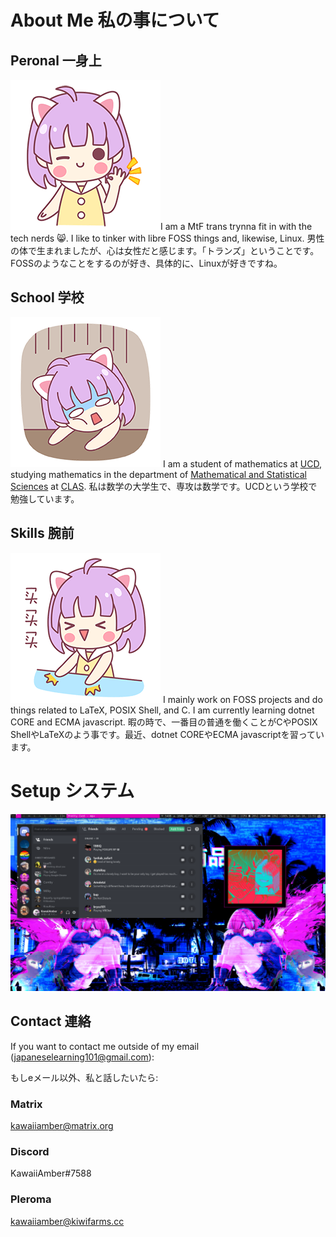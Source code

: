 # About Me 私の事について
## Peronal 一身上
![ok](img/ok.gif)I am a MtF trans trynna fit in with the tech nerds 😸. I like to tinker with libre FOSS things and, likewise, Linux.
男性の体で生まれましたが、心は女性だと感じます。「トランズ」ということです。FOSSのようなことをするのが好き、具体的に、Linuxが好きですね。
## School 学校
![tired](img/tired.gif) I am a student of mathematics at [UCD](https://ucdenver.edu/), studying mathematics in the department of [Mathematical and Statistical Sciences](https://clas.ucdenver.edu/mathematical-and-statistical-sciences/) at [CLAS](https://clas.ucdenver.edu/).
私は数学の大学生で、専攻は数学です。UCDという学校で勉強しています。
## Skills 腕前
![pat](img/pat.gif) I mainly work on FOSS projects and do things related to LaTeX, POSIX Shell, and C. I am currently learning dotnet CORE and ECMA javascript. 暇の時で、一番目の普通を働くことがCやPOSIX ShellやLaTeXのよう事です。最近、dotnet COREやECMA javascriptを習っています。
# Setup システム
![setup](img/desktop.png)
## Contact 連絡
If you want to contact me outside of my email (japaneselearning101@gmail.com):

もしeメール以外、私と話したいたら:
### Matrix
kawaiiamber@matrix.org
### Discord
KawaiiAmber#7588
### Pleroma
kawaiiamber@kiwifarms.cc
